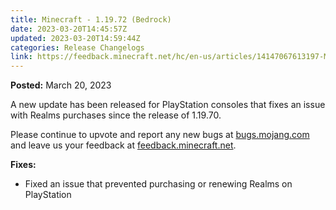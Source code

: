 ```yaml
---
title: Minecraft - 1.19.72 (Bedrock)
date: 2023-03-20T14:45:57Z
updated: 2023-03-20T14:59:44Z
categories: Release Changelogs
link: https://feedback.minecraft.net/hc/en-us/articles/14147067613197-Minecraft-1-19-72-Bedrock-
---
```


**Posted:** March 20, 2023

A new update has been released for PlayStation consoles that fixes an issue with Realms purchases since the release of 1.19.70.

Please continue to upvote and report any new bugs at [bugs.mojang.com](https://bugs.mojang.com/) and leave us your feedback at [feedback.minecraft.net](https://feedback.minecraft.net/).

**Fixes:**

-   Fixed an issue that prevented purchasing or renewing Realms on PlayStation
